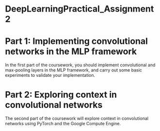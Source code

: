 # DeepLearningPractical_Assignment2
# Part 1: Implementing convolutional networks in the MLP framework
In the first part of the coursework, you should implement convolutional and max-pooling layers in the MLP framework, and carry out some basic experiments to validate your implementation.
# Part 2: Exploring context in convolutional networks
The second part of the coursework will explore context in convolutional networks using PyTorch and the Google
Compute Engine.
